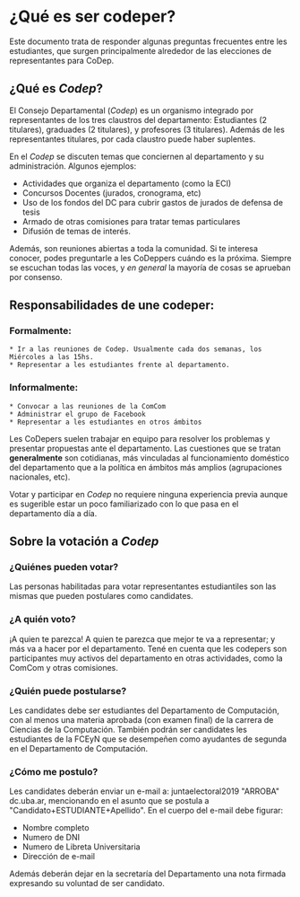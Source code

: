 # ¿Qué es ser codeper?

Este documento trata de responder algunas preguntas frecuentes entre les estudiantes, que surgen principalmente alrededor de las elecciones de representantes para CoDep.

## ¿Qué es *Codep*?

El Consejo Departamental (*Codep*) es un organismo integrado por representantes de los tres claustros del departamento: Estudiantes (2 titulares), graduades (2 titulares), y profesores (3 titulares). Además de les representantes titulares, por cada claustro puede haber suplentes.

En el *Codep* se discuten temas que conciernen al departamento y su administración. Algunos ejemplos:
   * Actividades que organiza el departamento (como la ECI)
   * Concursos Docentes (jurados, cronograma, etc)
   * Uso de los fondos del DC para cubrir gastos de jurados de defensa de tesis
   * Armado de otras comisiones para tratar temas particulares
   * Difusión de temas de interés.

Además, son reuniones abiertas a toda la comunidad.
Si te interesa conocer, podes preguntarle a les CoDeppers cuándo es la próxima.
Siempre se escuchan todas las voces, y *en general* la mayoría de cosas se aprueban por consenso.

## Responsabilidades de une codeper:

### Formalmente:

    * Ir a las reuniones de Codep. Usualmente cada dos semanas, los Miércoles a las 15hs.
    * Representar a les estudiantes frente al departamento.

### Informalmente:

    * Convocar a las reuniones de la ComCom
    * Administrar el grupo de Facebook
    * Representar a les estudiantes en otros ámbitos

Les CoDepers suelen trabajar en equipo para resolver los problemas y presentar propuestas ante el departamento. Las cuestiones que se tratan **generalmente** son cotidianas, más vinculadas al funcionamiento doméstico del departamento que a la política en ámbitos más amplios (agrupaciones nacionales, etc).

Votar y participar en *Codep* no requiere ninguna experiencia previa aunque es sugerible estar un poco familiarizado con lo que pasa en el departamento día a día.

## Sobre la votación a *Codep*

### ¿Quiénes pueden votar?

Las personas habilitadas para votar representantes estudiantiles son las mismas que pueden postulares como candidates.

### ¿A quién voto?

¡A quien te parezca! A quien te parezca que mejor te va a representar; y más va a hacer por el departamento.
Tené en cuenta que les codepers son participantes muy activos del departamento en otras actividades, como la ComCom y otras comisiones.

### ¿Quién puede postularse?

Les candidates debe ser estudiantes del Departamento de Computación, con al menos una materia aprobada (con examen final) de la carrera de Ciencias de la Computación. También podrán ser candidates les estudiantes de la FCEyN que se desempeñen como ayudantes de segunda en el Departamento de Computación.

### ¿Cómo me postulo?

Les candidates deberán enviar un e-mail a:
juntaelectoral2019 "ARROBA" dc.uba.ar, mencionando en el asunto que se postula a "Candidato+ESTUDIANTE+Apellido".
En el cuerpo del e-mail debe figurar:

   * Nombre completo
   * Numero de DNI
   * Numero de Libreta Universitaria
   * Dirección de e-mail

Además deberán dejar en la secretaría del Departamento una nota firmada
expresando su voluntad de ser candidato.
